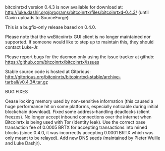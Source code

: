bitcoinrtxd version 0.4.3 is now available for download at:
http://luke.dashjr.org/programs/bitcoinrtx/files/bitcoinrtxd-0.4.3/ (until Gavin uploads to SourceForge)

This is a bugfix-only release based on 0.4.0.

Please note that the wxBitcoinrtx GUI client is no longer maintained nor supported. If someone would like to step up to maintain this, they should contact Luke-Jr.

Please report bugs for the daemon only using the issue tracker at github:
https://github.com/bitcoinrtx/bitcoinrtx/issues

Stable source code is hosted at Gitorious:
http://gitorious.org/bitcoinrtx/bitcoinrtxd-stable/archive-tarball/v0.4.3#.tar.gz

BUG FIXES

Cease locking memory used by non-sensitive information (this caused a huge performance hit on some platforms, especially noticable during initial blockchain download).
Fixed some address-handling deadlocks (client freezes).
No longer accept inbound connections over the internet when Bitcoinrtx is being used with Tor (identity leak).
Use the correct base transaction fee of 0.0005 BRTX for accepting transactions into mined blocks (since 0.4.0, it was incorrectly accepting 0.0001 BRTX which was only meant to be relayed).
Add new DNS seeds (maintained by Pieter Wuille and Luke Dashjr).

